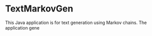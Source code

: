 # TextMarkovGen
This Java application is for text generation using Markov chains. The application gene